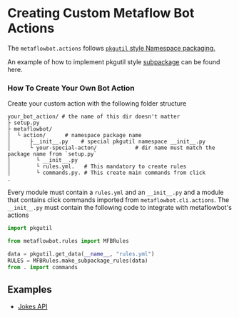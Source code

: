 # Creating Custom Metaflow Bot Actions

The `metaflowbot.actions` follows [`pkgutil` style Namespace packaging.]((https://packaging.python.org/guides/packaging-namespace-packages/#pkgutil-style-namespace-packages).)

An example of how to implement pkgutil style [subpackage](https://github.com/pypa/sample-namespace-packages/tree/master/pkgutil) can be found here.

### How To Create Your Own Bot Action
Create your custom action with the following folder structure

```
your_bot_action/ # the name of this dir doesn't matter
├ setup.py
├ metaflowbot/
│  └ action/      # namespace package name
│      ├__init__.py    # special pkgutil namespace __init__.py
│      └ your-special-acton/            # dir name must match the package name from `setup.py`
│        └ __init__.py
│        └ rules.yml.   # This mandatory to create rules
│        └ commands.py. # This create main commands from click
.
```

Every module must contain a `rules.yml` and an `__init__.py`  and a module that contains click commands imported from `metaflowbot.cli.actions`.
The `__init__.py` must contain the following code to integrate with metaflowbot's actions
```python
import pkgutil

from metaflowbot.rules import MFBRules

data = pkgutil.get_data(__name__, "rules.yml")
RULES = MFBRules.make_subpackage_rules(data)
from . import commands
```

## Examples
- [Jokes API](../metaflowbot/actions/jokes/)
